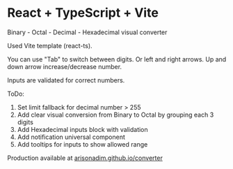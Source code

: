 # React + TypeScript + Vite

Binary - Octal - Decimal - Hexadecimal visual converter

Used Vite template (react-ts). 

You can use "Tab" to switch between digits. Or left and right arrows. 
Up and down arrow increase/decrease number.

Inputs are validated for correct numbers.

ToDo:
1. Set limit fallback for decimal number > 255
2. Add clear visual conversion from Binary to Octal by grouping each 3 digits
3. Add Hexadecimal inputs block with validation
4. Add notification universal component
5. Add tooltips for inputs to show allowed range

Production available at [arisonadim.github.io/converter](https://arisonadim.github.io/converter)
